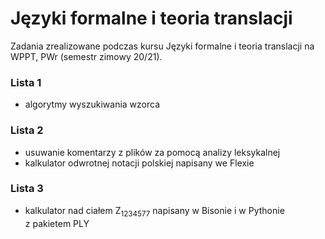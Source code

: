 # Języki formalne i teoria translacji
Zadania zrealizowane podczas kursu Języki formalne i teoria translacji na WPPT, PWr (semestr zimowy 20/21).

### Lista 1
- algorytmy wyszukiwania wzorca

### Lista 2
- usuwanie komentarzy z plików za pomocą analizy leksykalnej
- kalkulator odwrotnej notacji polskiej napisany we Flexie

### Lista 3
- kalkulator nad ciałem Z<sub>1234577</sub> napisany w Bisonie i w Pythonie z pakietem PLY

